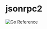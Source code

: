 # jsonrpc2

[![Go Reference](https://pkg.go.dev/badge/github.com/umk/jsonrpc2.svg)](https://pkg.go.dev/github.com/umk/jsonrpc2)